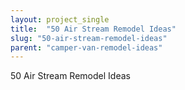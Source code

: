 ```yaml
---
layout: project_single
title:  "50 Air Stream Remodel Ideas"
slug: "50-air-stream-remodel-ideas"
parent: "camper-van-remodel-ideas"
---
```

50 Air Stream Remodel Ideas